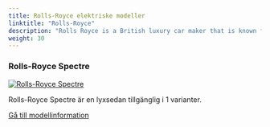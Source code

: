 ```yaml
---
title: Rolls-Royce elektriske modeller
linktitle: "Rolls-Royce"
description: "Rolls Royce is a British luxury car maker that is known for its high-end vehicles and bespoke craftsmanship. The company has recently announced that it will go all-electric by 2030, following the trend of other automakers that are committed to the decarbonisation of the transport sector. "
weight: 30
---
```

<!-- markdownlint-disable MD033 -->
<!-- markdownlint-disable MD010 -->


<div class="container p-3 mb-4 bg-body-tertiary rounded border">
<h3> Rolls-Royce Spectre</h3>
	<div class="row">
		<div class="col col-12 col-md-6">
			<a href="spectre"><img src="https://media.evkx.net/multimedia/models/rolls-royce/spectre/spectre/main_1_st.jpg" class="img-fluid" alt="Rolls-Royce Spectre" ></a>
		</div>
		<div class="col col-12 col-md-6">
<p>
Rolls-Royce Spectre är en lyxsedan tillgänglig i 1 varianter.
</p>
	<a href="spectre/" class="btn btn-outline-primary" role="button">Gå till modellinformation</a>
		</div>
	</div>
</div>
